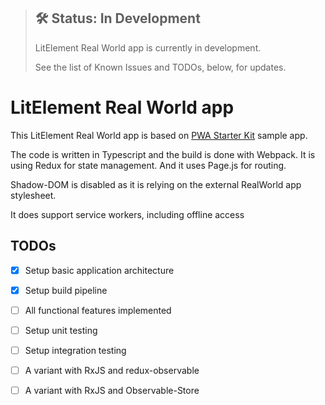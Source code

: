 
> ## 🛠 Status: In Development
> LitElement Real World app is currently in development. 
> 
> See the list of Known Issues and TODOs, below, for updates.

# LitElement Real World app

This LitElement Real World app is based on [PWA Starter Kit](https://pwa-starter-kit.polymer-project.org/) sample app.

The code is written in Typescript and the build is done with Webpack. 
It is using Redux for state management.
And it uses Page.js for routing.

Shadow-DOM is disabled as it is relying on the external RealWorld app stylesheet.

It does support service workers, including offline access


## TODOs
- [x] Setup basic application architecture
- [x] Setup build pipeline
- [ ] All functional features implemented
- [ ] Setup unit testing
- [ ] Setup integration testing
- [ ] A variant with RxJS and redux-observable
- [ ] A variant with RxJS and Observable-Store

